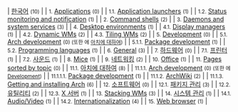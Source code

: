 | [한국어](/index.php/Category:%ED%95%9C%EA%B5%AD%EC%96%B4 "Category:한국어") <small>(10)</small> |
| <small>1.</small> [Applications](/index.php/Category:Applications_(%ED%95%9C%EA%B5%AD%EC%96%B4) "Category:Applications (한국어)") <small>(0)</small> |
| <small>1.1.</small> [Application launchers](/index.php/Category:Application_launchers_(%ED%95%9C%EA%B5%AD%EC%96%B4) "Category:Application launchers (한국어)") <small>(1)</small> |
| <small>1.2.</small> [Status monitoring and notification](/index.php/Category:Status_monitoring_and_notification_(%ED%95%9C%EA%B5%AD%EC%96%B4) "Category:Status monitoring and notification (한국어)") <small>(1)</small> |
| <small>2.</small> [Command shells](/index.php/Category:Command_shells_(%ED%95%9C%EA%B5%AD%EC%96%B4) "Category:Command shells (한국어)") <small>(2)</small> |
| <small>3.</small> [Daemons and system services](/index.php/Category:Daemons_and_system_services_(%ED%95%9C%EA%B5%AD%EC%96%B4) "Category:Daemons and system services (한국어)") <small>(3)</small> |
| <small>4.</small> [Desktop environments](/index.php/Category:Desktop_environments_(%ED%95%9C%EA%B5%AD%EC%96%B4) "Category:Desktop environments (한국어)") <small>(1)</small> |
| <small>4.1.</small> [Display managers](/index.php/Category:Display_managers_(%ED%95%9C%EA%B5%AD%EC%96%B4) "Category:Display managers (한국어)") <small>(1)</small> |
| <small>4.2.</small> [Dynamic WMs](/index.php/Category:Dynamic_WMs_(%ED%95%9C%EA%B5%AD%EC%96%B4) "Category:Dynamic WMs (한국어)") <small>(2)</small> |
| <small>4.3.</small> [Tiling WMs](/index.php/Category:Tiling_WMs_(%ED%95%9C%EA%B5%AD%EC%96%B4) "Category:Tiling WMs (한국어)") <small>(2)</small> |
| <small>5.</small> [Development](/index.php/Category:Development_(%ED%95%9C%EA%B5%AD%EC%96%B4) "Category:Development (한국어)") <small>(0)</small> |
| <small>5.1.</small> [Arch development](/index.php/Category:Arch_development_(%ED%95%9C%EA%B5%AD%EC%96%B4) "Category:Arch development (한국어)") <small>(0) (또한 에 [아치에 대하여](/index.php/Category:About_Arch_(%ED%95%9C%EA%B5%AD%EC%96%B4) "Category:About Arch (한국어)"))</small> |
| <small>5.1.1.</small> [Package development](/index.php/Category:Package_development_(%ED%95%9C%EA%B5%AD%EC%96%B4) "Category:Package development (한국어)") <small>(1)</small> |
| <small>5.2.</small> [Programming languages](/index.php/Category:Programming_languages_(%ED%95%9C%EA%B5%AD%EC%96%B4) "Category:Programming languages (한국어)") <small>(1)</small> |
| <small>6.</small> [General](/index.php/Category:General_(%ED%95%9C%EA%B5%AD%EC%96%B4) "Category:General (한국어)") <small>(3)</small> |
| <small>7.</small> [하드웨어](/index.php/Category:Hardware_(%ED%95%9C%EA%B5%AD%EC%96%B4) "Category:Hardware (한국어)") <small>(0)</small> |
| <small>7.1.</small> [프린터](/index.php/Category:Printers_(%ED%95%9C%EA%B5%AD%EC%96%B4) "Category:Printers (한국어)") <small>(1)</small> |
| <small>7.2.</small> [사운드](/index.php/Category:Sound_(%ED%95%9C%EA%B5%AD%EC%96%B4) "Category:Sound (한국어)") <small>(1)</small> |
| <small>8.</small> [Mice](/index.php/Category:Mice_(%ED%95%9C%EA%B5%AD%EC%96%B4) "Category:Mice (한국어)") <small>(1)</small> |
| <small>9.</small> [네트워킹](/index.php/Category:Networking_(%ED%95%9C%EA%B5%AD%EC%96%B4) "Category:Networking (한국어)") <small>(2)</small> |
| <small>10.</small> [Office](/index.php/Category:Office_(%ED%95%9C%EA%B5%AD%EC%96%B4) "Category:Office (한국어)") <small>(1)</small> |
| <small>11.</small> [Pages sorted by topic](/index.php/Category:Pages_sorted_by_topic_(%ED%95%9C%EA%B5%AD%EC%96%B4) "Category:Pages sorted by topic (한국어)") <small>(0)</small> |
| <small>11.1.</small> [아치에 대하여](/index.php/Category:About_Arch_(%ED%95%9C%EA%B5%AD%EC%96%B4) "Category:About Arch (한국어)") <small>(8)</small> |
| <small>11.1.1.</small> [Arch development](/index.php/Category:Arch_development_(%ED%95%9C%EA%B5%AD%EC%96%B4) "Category:Arch development (한국어)") <small>(0) (또한 에 [Development](/index.php/Category:Development_(%ED%95%9C%EA%B5%AD%EC%96%B4) "Category:Development (한국어)"))</small> |
| <small>11.1.1.1.</small> [Package development](/index.php/Category:Package_development_(%ED%95%9C%EA%B5%AD%EC%96%B4) "Category:Package development (한국어)") <small>(1)</small> |
| <small>11.1.2.</small> [ArchWiki](/index.php/Category:ArchWiki_(%ED%95%9C%EA%B5%AD%EC%96%B4) "Category:ArchWiki (한국어)") <small>(2)</small> |
| <small>11.1.3.</small> [Getting and installing Arch](/index.php/Category:Getting_and_installing_Arch_(%ED%95%9C%EA%B5%AD%EC%96%B4) "Category:Getting and installing Arch (한국어)") <small>(6)</small> |
| <small>12.</small> [소프트웨어](/index.php/Category:Software_(%ED%95%9C%EA%B5%AD%EC%96%B4) "Category:Software (한국어)") <small>(0)</small> |
| <small>12.1.</small> [패키지 관리](/index.php/Category:Package_management_(%ED%95%9C%EA%B5%AD%EC%96%B4) "Category:Package management (한국어)") <small>(3)</small> |
| <small>12.2.</small> [유틸리티](/index.php/Category:Utilities_(%ED%95%9C%EA%B5%AD%EC%96%B4) "Category:Utilities (한국어)") <small>(2)</small> |
| <small>12.3.</small> [X 서버](/index.php/Category:X_server_(%ED%95%9C%EA%B5%AD%EC%96%B4) "Category:X server (한국어)") <small>(1)</small> |
| <small>13.</small> [Stacking WMs](/index.php/Category:Stacking_WMs_(%ED%95%9C%EA%B5%AD%EC%96%B4) "Category:Stacking WMs (한국어)") <small>(3)</small> |
| <small>14.</small> [시스템 관리](/index.php/Category:System_administration_(%ED%95%9C%EA%B5%AD%EC%96%B4) "Category:System administration (한국어)") <small>(1)</small> |
| <small>14.1.</small> [Audio/Video](/index.php/Category:Audio/Video_(%ED%95%9C%EA%B5%AD%EC%96%B4) "Category:Audio/Video (한국어)") <small>(1)</small> |
| <small>14.2.</small> [Internationalization](/index.php/Category:Internationalization_(%ED%95%9C%EA%B5%AD%EC%96%B4) "Category:Internationalization (한국어)") <small>(4)</small> |
| <small>15.</small> [Web browser](/index.php/Category:Web_browser_(%ED%95%9C%EA%B5%AD%EC%96%B4) "Category:Web browser (한국어)") <small>(1)</small> |